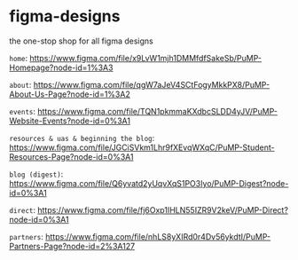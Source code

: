 # figma-designs
the one-stop shop for all figma designs

```home```:
https://www.figma.com/file/x9LvW1mjh1DMMfdfSakeSb/PuMP-Homepage?node-id=1%3A3

```about```:
https://www.figma.com/file/qgW7aJeV4SCtFogyMkkPX8/PuMP-About-Us-Page?node-id=1%3A2

```events```:
https://www.figma.com/file/TQN1pkmmaKXdbcSLDD4yJV/PuMP-Website-Events?node-id=0%3A1

```resources & uas & beginning the blog```:
https://www.figma.com/file/JGCiSVkm1Lhr9fXEvqWXqC/PuMP-Student-Resources-Page?node-id=0%3A1

```blog (digest)```:
https://www.figma.com/file/Q6yvatd2yUqvXqS1PO3Iyo/PuMP-Digest?node-id=0%3A1

```direct```:
https://www.figma.com/file/fj6Oxp1IHLN55IZR9V2keV/PuMP-Direct?node-id=0%3A1

```partners```:
https://www.figma.com/file/nhLS8yXIRd0r4Dv56ykdtI/PuMP-Partners-Page?node-id=2%3A127
